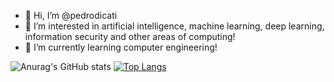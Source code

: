 - 👋 Hi, I’m @pedrodicati
- 👀 I’m interested in artificial intelligence, machine learning, deep learning, information security and other areas of computing!
- 🌱 I’m currently learning computer engineering!

![Anurag's GitHub stats](https://github-readme-stats.vercel.app/api?username=pedrodicati&show_icons=true&theme=dark)
[![Top Langs](https://github-readme-stats.vercel.app/api/top-langs/?username=pedrodicati&layout=compact)](https://github.com/anuraghazra/github-readme-stats)
<!---
pedrodicati/pedrodicati is a ✨ special ✨ repository because its `README.md` (this file) appears on your GitHub profile.
You can click the Preview link to take a look at your changes.
--->
